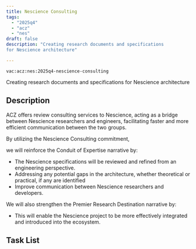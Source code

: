 ```yaml
---
title: Nescience Consulting
tags:
  - "2025q4"
  - "acz"
  - "nes"
draft: false
description: "Creating research documents and specifications 
for Nescience architecture"

---
```


`vac:acz:nes:2025q4-nescience-consulting`

Creating research documents and specifications 
for Nescience architecture
## Description

ACZ offers review consulting services to Nescience, 
acting as a bridge between Nescience researchers and engineers, 
facilitating faster and more efficient communication between the two groups.

By utilizing the Nescience Consulting commitment, 

we will reinforce the Conduit of Expertise narrative by:
* The Nescience specifications will be reviewed and refined from an engineering perspective.
* Addressing any potential gaps in the architecture, whether theoretical or practical, 
if any are identified
* Improve communication between Nescience researchers and developers.

We will also strengthen the Premier Research Destination narrative by: 
* This will enable the Nescience project to be more effectively integrated 
and introduced into the ecosystem.

## Task List